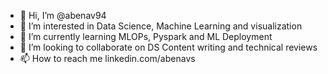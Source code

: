 - 👋 Hi, I’m @abenav94
- 👀 I’m interested in Data Science, Machine Learning and visualization
- 🌱 I’m currently learning MLOPs, Pyspark and ML Deployment
- 💞️ I’m looking to collaborate on DS Content writing and technical reviews
- 📫 How to reach me linkedin.com/abenavs

<!---
abenav94/abenav94 is a ✨ special ✨ repository because its `README.md` (this file) appears on your GitHub profile.
You can click the Preview link to take a look at your changes.
--->
